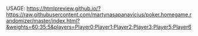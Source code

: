 USAGE:
https://htmlpreview.github.io/?https://raw.githubusercontent.com/martynasapanavicius/poker.homegame.randomizer/master/index.html?&weights=60;35;5&players=Player0;Player1;Player2;Player3;Player5;Player6
